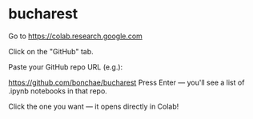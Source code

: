 # bucharest

Go to https://colab.research.google.com

Click on the "GitHub" tab.

Paste your GitHub repo URL (e.g.):

https://github.com/bonchae/bucharest
Press Enter — you'll see a list of .ipynb notebooks in that repo.

Click the one you want — it opens directly in Colab!
